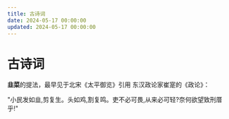 ```yaml
---
title: 古诗词
date: 2024-05-17 00:00:00
updated: 2024-05-17 00:00:00
---
```


# 古诗词

**韭菜**的提法，最早见于北宋《太平御览》引用 东汉政论家崔寔的《政论》：

"小民发如韭,剪复生。头如鸡,割复鸣。吏不必可畏,从来必可轻?奈何欲望致刑厝乎!"


